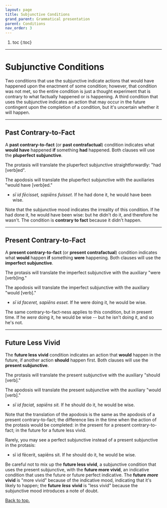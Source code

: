 ```yaml
---
layout: page
title: Subjunctive Conditions
grand_parent: Grammatical presentation
parent: Conditions
nav_order: 3
---
```


1. toc
{:toc}

***

# Subjunctive Conditions

Two conditions that use the subjunctive indicate actions that would have happened upon the enactment of some condition; however, that condition was not met, so the entire condition is just a thought experiment that is contrary to what factually happened or is happening. A third condition that uses the subjunctive indicates an action that may occur in the future contingent upon the completion of a condition, but it's uncertain whether it will happen.

***

## Past Contrary-to-Fact

A **past contrary-to-fact** (or **past contrafactual**) condition indicates what **would have** happened **if** something **had** happened. Both clauses will use the **pluperfect subjunctive**.

The protasis will translate the pluperfect subjunctive straightforwardly: "had [verb]ed".

The apodosis will translate the pluperfect subjunctive with the auxiliaries "would have [verb]ed."

- *sī id fēcisset, sapiēns fuisset.* If he had done it, he would have been wise.

Note that the subjunctive mood indicates the irreality of this condition. If he had done it, he would have been wise: but he didn't do it, and therefore he wasn't. The condition is **contrary to fact** because it didn't happen.

***

## Present Contrary-to-Fact

A **present contrary-to-fact** (or **present contrafactual**) condition indicates what **would** happen **if** something **were** happening. Both clauses will use the **imperfect subjunctive**.

The protasis will translate the imperfect subjunctive with the auxiliary "were [verb]ing."

The apodosis will translate the imperfect subjunctive with the auxiliary "would [verb]."

- *sī id faceret, sapiēns esset.* If he were doing it, he would be wise.

The same contrary-to-fact-ness applies to this condition, but in present time. If he *were* doing it, he would be wise -- but he isn't doing it, and so he's not.

***

## Future Less Vivid

The **future less vivid** condition indicates an action that **would** happen in the future, if another action **should** happen first. Both clauses will use the **present subjunctive**.

The protasis will translate the present subjunctive with the auxiliary "should [verb]."

The apodosis will translate the present subjunctive with the auxiliary "would [verb]."

- *sī id faciat, sapiēns sit.* If he should do it, he would be wise.

Note that the translation of the apodosis is the same as the apodosis of a present contrary-to-fact; the difference lies in the time when the action of the protasis would be completed: in the present for a present contrary-to-fact; in the future for a future less vivid.

Rarely, you may see a perfect subjunctive instead of a present subjunctive in the protasis:

- sī id fēcerit, sapiēns sit. If he should do it, he would be wise.

Be careful not to mix up the **future less vivid**, a subjunctive condition that uses the present subjunctive, with the **future more vivid**, an indicative condition that uses the future or future perfect indicative. The **future** ***more*** **vivid** is "more vivid" because of the indicative mood, indicating that it's likely to happen; the **future** ***less*** **vivid** is "less vivid" because the subjunctive mood introduces a note of doubt.

[Back to top.](#top)
